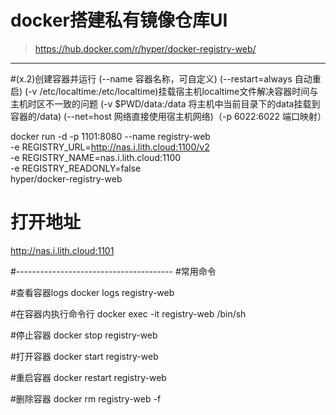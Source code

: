 # docker搭建私有镜像仓库UI
> https://hub.docker.com/r/hyper/docker-registry-web/



-------------------------------
 
#(x.2)创建容器并运行
(--name 容器名称，可自定义)
(--restart=always 自动重启)
(-v /etc/localtime:/etc/localtime)挂载宿主机localtime文件解决容器时间与主机时区不一致的问题
(-v $PWD/data:/data 将主机中当前目录下的data挂载到容器的/data)
(--net=host 网络直接使用宿主机网络)（-p 6022:6022 端口映射）


docker run -d -p 1101:8080 --name registry-web \
-e REGISTRY_URL=http://nas.i.lith.cloud:1100/v2 \
-e REGISTRY_NAME=nas.i.lith.cloud:1100 \
-e REGISTRY_READONLY=false \
hyper/docker-registry-web 



# 打开地址 
http://nas.i.lith.cloud:1101
 
 
#---------------------------------------
#常用命令

#查看容器logs
docker logs registry-web

#在容器内执行命令行
docker exec -it registry-web /bin/sh

#停止容器
docker stop registry-web

#打开容器
docker start registry-web

#重启容器
docker restart registry-web


#删除容器
docker rm registry-web -f
